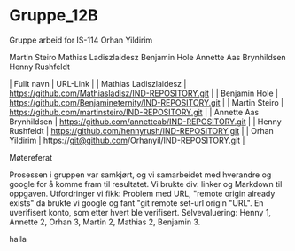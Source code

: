 # Gruppe_12B
Gruppe arbeid for IS-114
Orhan Yildirim

Martin Steiro
Mathias Ladiszlaidesz
Benjamin Hole
Annette Aas Brynhildsen
Henny Rushfeldt

| Fullt navn |	URL-Link |
| Mathias Ladiszlaidesz |	https://github.com/Mathiasladisz/IND-REPOSITORY.git |
| Benjamin Hole |	https://github.com/Benjamineternity/IND-REPOSITORY.git |
| Martin Steiro |	https://github.com/martinsteiro/IND-REPOSITORY.git |
| Annette Aas Brynhildsen	| https://github.com/annetteab/IND-REPOSITORY.git |
| Henny Rushfeldt |	https://github.com/hennyrush/IND-REPOSITORY.git |
| Orhan Yildirim |	https://git@github.com/Orhanyil/IND-REPOSITORY.git |

Møtereferat

Prosessen i gruppen var samkjørt, og vi samarbeidet med hverandre og google for å komme fram til resultatet. Vi brukte div. linker og Markdown til oppgaven. Utfordringer vi fikk: Problem med URL, "remote origin already exists" da brukte vi google og fant "git remote set-url origin "URL". En uverifisert konto, som etter hvert ble verifisert. Selvevaluering: Henny 1, Annette 2, Orhan 3, Martin 2, Mathias 2, Benjamin 3.

halla

